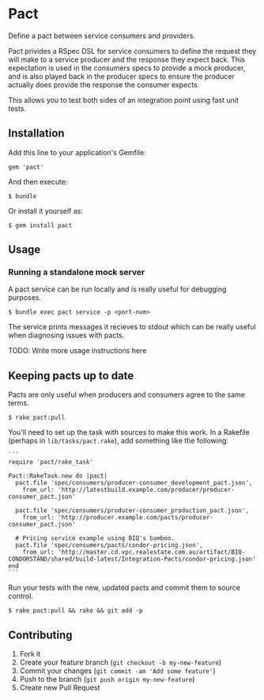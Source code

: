 # Pact

Define a pact between service consumers and providers.

Pact privides a RSpec DSL for service consumers to define the request they will make to a service producer and the
response they expect back. This expectation is used in the consumers specs to provide a mock producer, and is also
played back in the producer specs to ensure the producer actually does provide the response the consumer expects.

This allows you to test both sides of an integration point using fast unit tests.

## Installation

Add this line to your application's Gemfile:

    gem 'pact'

And then execute:

    $ bundle

Or install it yourself as:

    $ gem install pact

## Usage

### Running a standalone mock server
A pact service can be run locally and is really useful for debugging purposes.

    $ bundle exec pact service -p <port-num>

The service prints messages it recieves to stdout which can be really useful
when diagnosing issues with pacts.

TODO: Write more usage instructions here


## Keeping pacts up to date

Pacts are only useful when producers and consumers agree to the same terms.

    $ rake pact:pull


You'll need to set up the task with sources to make this work. In a Rakefile
(perhaps in `lib/tasks/pact.rake`), add something like the following:

    ```
    require 'pact/rake_task'

    Pact::RakeTask.new do |pact|
      pact.file 'spec/consumers/producer-consumer_development_pact.json',
        from_url: 'http://latestbuild.example.com/producer/producer-consumer_pact.json'

      pact.file 'spec/consumers/producer-consumer_production_pact.json',
        from_url: 'http://producer.example.com/pacts/producer-consumer_pact.json'
        
      # Pricing service example using BIQ's bamboo.
      pact.file 'spec/consumers/pacts/condor-pricing.json',
        from_url: 'http://master.cd.vpc.realestate.com.au/artifact/BIQ-CONDORSTAND/shared/build-latest/Integration-Pacts/condor-pricing.json'
    end
    ```

Run your tests with the new, updated pacts and commit them to source control.

    $ rake pact:pull && rake && git add -p

## Contributing

1. Fork it
2. Create your feature branch (`git checkout -b my-new-feature`)
3. Commit your changes (`git commit -am 'Add some feature'`)
4. Push to the branch (`git push origin my-new-feature`)
5. Create new Pull Request
